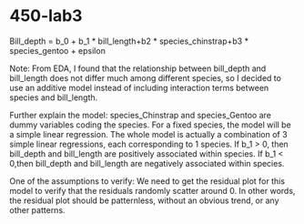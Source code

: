 # 450-lab3

Bill_depth = b_0 + b_1 * bill_length+b2 * species_chinstrap+b3 * species_gentoo + epsilon

Note: From EDA, I found that the relationship between bill_depth and bill_length does not differ much among different species, so I decided to use an additive model instead of including interaction terms between species and bill_length.

Further explain the model: species_Chinstrap and species_Gentoo are dummy variables coding the species. For a fixed species, the model will be a simple linear regression. The whole model is actually a combination of 3 simple linear regressions, each corresponding to 1 species.
If b_1 > 0, then bill_depth and bill_length are positively associated within species. If b_1 < 0,then bill_depth and bill_length are negatively associated within species.

One of the assumptions to verify: We need to get the residual plot for this model to verify that the residuals randomly scatter around 0. In other words, the residual plot should be patternless, without an obvious trend, or any other patterns.